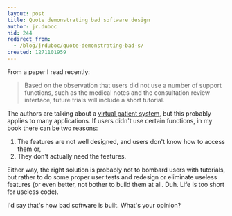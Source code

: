 ```yaml
---
layout: post
title: Quote demonstrating bad software design
author: jr.duboc
nid: 244
redirect_from:
  - /blog/jrduboc/quote-demonstrating-bad-s/
created: 1271101959
---
```

<p>
	From a paper I read recently:&nbsp;</p>
<blockquote>
	<p>
		Based on the observation that users did not use a number of support functions, such as the medical notes and the consultation review interface, future trials will include a short tutorial.</p>
</blockquote>
<p>
	The authors are talking about a <a href="duboc.me/en/category/tags/phd" lang="en" title="PhD project: semantic virtual patient">virtual patient system</a>, but this probably applies to many applications. If users didn&#39;t use certain functions, in my book there can be two reasons:</p>
<ol>
	<li>
		The features are not well designed, and users don&#39;t know how to access them or,</li>
	<li>
		They don&#39;t actually need the features.</li>
</ol>
<p>
	Either way, the right solution is probably not to bombard users with tutorials, but rather to do some proper user tests and redesign or eliminate useless features (or even better, not bother to build them at all. Duh. Life is too short for useless code).</p>
<p>
	I&#39;d say that&#39;s how bad software is built. What&#39;s your opinion?</p>
<p>
	<!--break--></p>
